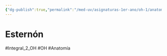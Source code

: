 ```yaml
---
{"dg-publish":true,"permalink":"/med-uv/asignaturas-1er-ano/oh-1/anatomia/huesos/esternon/"}
---
```


# Esternón
#Integral_2_OH #OH #Anatomía